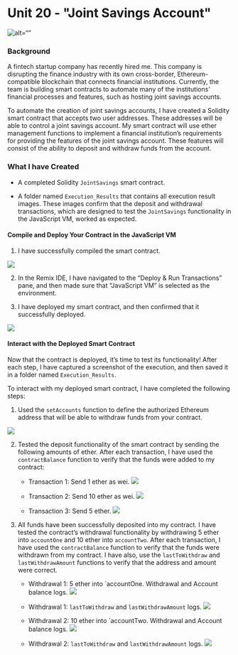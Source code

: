 # Unit 20 - "Joint Savings Account"

![alt=“”](Images/20-5-challenge-image.png)

### Background

A fintech startup company has recently hired me. This company is disrupting the finance industry with its own cross-border, Ethereum-compatible blockchain that connects financial institutions. Currently, the team is building smart contracts to automate many of the institutions’ financial processes and features, such as hosting joint savings accounts.

To automate the creation of joint savings accounts, I have created a Solidity smart contract that accepts two user addresses. These addresses will be able to control a joint savings account. My smart contract will use ether management functions to implement a financial institution’s requirements for providing the features of the joint savings account. These features will consist of the ability to deposit and withdraw funds from the account.

### What I have Created

* A completed Solidity `JointSavings` smart contract.

* A folder named `Execution_Results` that contains all execution result images. These images confirm that the deposit and withdrawal transactions, which are designed to test the `JointSavings` functionality in the JavaScript VM, worked as expected.

#### Compile and Deploy Your Contract in the JavaScript VM

1. I have successfully compiled the smart contract.

![](https://github.com/apfreeman/Unit-20-Joint-Savings-Account/blob/main/Execution_Results/1_compile.PNG?raw=true)

2. In the Remix IDE, I have navigated to the “Deploy & Run Transactions” pane, and then made sure that “JavaScript VM” is selected as the environment.

3. I have deployed my smart contract, and then confirmed that it successfully deployed.

![](https://github.com/apfreeman/Unit-20-Joint-Savings-Account/blob/main/Execution_Results/2_deploy.PNG?raw=true)

#### Interact with the Deployed Smart Contract

Now that the contract is deployed, it’s time to test its functionality! After each step, I have captured a screenshot of the execution, and then saved it in a folder named `Execution_Results`.

To interact with my deployed smart contract, I have completed the following steps:

1. Used the `setAccounts` function to define the authorized Ethereum address that will be able to withdraw funds from your contract.

![](https://github.com/apfreeman/Unit-20-Joint-Savings-Account/blob/main/Execution_Results/3_setAccounts.PNG?raw=true)

2. Tested the deposit functionality of the smart contract by sending the following amounts of ether. After each transaction, I have used the `contractBalance` function to verify that the funds were added to my contract:

    * Transaction 1: Send 1 ether as wei.
    ![](https://github.com/apfreeman/Unit-20-Joint-Savings-Account/blob/main/Execution_Results/4_contract_balance_1.PNG?raw=true)

    * Transaction 2: Send 10 ether as wei.
    ![](https://github.com/apfreeman/Unit-20-Joint-Savings-Account/blob/main/Execution_Results/5_contract_balance_2.PNG?raw=true)

    * Transaction 3: Send 5 ether.
    ![](https://github.com/apfreeman/Unit-20-Joint-Savings-Account/blob/main/Execution_Results/6_contract_balance_3.PNG?raw=true)

3. All funds have been successfully deposited into my contract. I have tested the contract’s withdrawal functionality by withdrawing 5 ether into `accountOne` and 10 ether into `accountTwo`. After each transaction, I have used the `contractBalance` function to verify that the funds were withdrawn from my contract. I have also, use the `lastToWithdraw` and `lastWithdrawAmount` functions to verify that the address and amount were correct.


    * Withdrawal 1: 5 ether into `accountOne. Withdrawal and Account balance logs. 
    ![](https://github.com/apfreeman/Unit-20-Joint-Savings-Account/blob/main/Execution_Results/7_contract_withdrawal_balance_1.PNG?raw=true)

    * Withdrawal 1: `lastToWithdraw` and `lastWithdrawAmount` logs.
    ![](https://github.com/apfreeman/Unit-20-Joint-Savings-Account/blob/main/Execution_Results/8_lastToWithdraw_lastWithdrawal_1.PNG?raw=true)

    * Withdrawal 2: 10 ether into `accountTwo. Withdrawal and Account balance logs. 
    ![](https://github.com/apfreeman/Unit-20-Joint-Savings-Account/blob/main/Execution_Results/9_contract_withdrawal_balance_2.PNG?raw=true)

    * Withdrawal 2: `lastToWithdraw` and `lastWithdrawAmount` logs.
    ![](https://github.com/apfreeman/Unit-20-Joint-Savings-Account/blob/main/Execution_Results/10_lastToWithdraw_lastWithdrawal_2.PNG?raw=true)